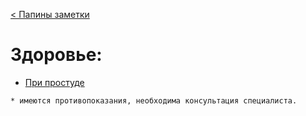 [< Папины заметки](../index.md)
# Здоровье:

- [При простуде](./prostuda.md)



`* имеются противопоказания, необходима консультация специалиста.`